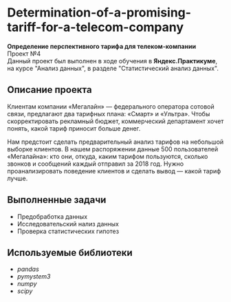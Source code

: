 # Determination-of-a-promising-tariff-for-a-telecom-company
**Определение перспективного тарифа для телеком-компании**\
Проект №4\
Данный проект был выполнен в ходе обучения в **Яндекс.Практикуме**, на курсе "Анализ данных", в разделе "Статистический анализ данных".
## Описание проекта
Клиентам компании «Мегалайн» — федерального оператора сотовой связи, предлагают два тарифных плана: «Смарт» и «Ультра». Чтобы скорректировать рекламный бюджет, коммерческий департамент хочет понять, какой тариф приносит больше денег.

Нам предстоит сделать предварительный анализ тарифов на небольшой выборке клиентов. В нашем распоряжении данные 500 пользователей «Мегалайна»: кто они, откуда, каким тарифом пользуются, сколько звонков и сообщений каждый отправил за 2018 год. Нужно проанализировать поведение клиентов и сделать вывод — какой тариф лучше.
## Выполненные задачи
- Предобработка данных
- Исследовательский нализ данных
- Проверка статистических гипотез
## Используемые библиотеки
- *pandas*
- *pymystem3*
- *numpy*
- *scipy*
